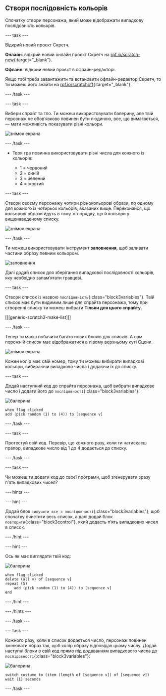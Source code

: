 ## Створи послідовність кольорів

Спочатку створи персонажа, який може відображати випадкову послідовність кольорів.

\--- task \---

Відкрий новий проєкт Скретч.

**Онлайн**: відкрий новий онлайн проєкт Скретч на [rpf.io/scratch-new](https://rpf.io/scratch-new){:target="_blank"}.

**Офлайн**: відкрий новий проєкт в офлайн-редакторі.

Якщо тобі треба завантажити та встановити офлайн-редактор Скретч, то ти можеш його знайти на [rpf.io/scratchoff](https://rpf.io/scratchoff){:target="_blank"}.

\--- /task \---

\--- task \---

Вибери спрайт та тло. Ти можеш використовувати балерину, але твій персонаж не обов’язково повинен бути людиною, все, що вимагається, — мати можливість показувати різні кольори.

![знімок екрана](images/colour-sprite.png)

\--- /task \---

+ Твоя гра повинна використовувати різні числа для кожного із кольорів:
    
    + 1 = червоний
    + 2 = синій
    + 3 = зелений
    + 4 = жовтий

\--- task \---

Створи своєму персонажу чотири різнокольорові образи, по одному для кожного із чотирьох кольорів, вказаних вище. Переконайся, що кольорові образи йдуть в тому ж порядку, що й кольори у вищенаведеному списку.

![знімок екрана](images/colour-costume.png)

\--- /task \---

Ти можеш використовувати інструмент **заповнення**, щоб заливати частини образу певним кольором.

![заповнення](images/color-a-shape.png)

Далі додай список для зберігання випадкової послідовності кольорів, яку необхідно запам’ятати гравцеві.

\--- task \---

Створи список із назвою `послідовність`{:class="block3variables"}. Твій список має бути видимим лише для спрайта персонажа, тому при створенні списку ти можеш вибрати **Тільки для цього спрайту**.

[[[generic-scratch3-make-list]]]

\--- /task \---

Тепер ти маєш побачити багато нових блоків для списків. А сам порожній список має відображатися в лівому верхньому куті Сцени.

![знімок екрана](images/colour-list-blocks-annotated.png)

Кожен колір має свій номер, тому ти можеш вибирати випадкові кольори, вибираючи випадково числа і додаючи їх до списку.

\--- task \---

Додай наступний код до спрайта персонажа, щоб вибрати випадкове число і додати його до `послідовності`{:class="block3variables"}:

![балерина](images/ballerina.png)

```blocks3
when flag clicked
add (pick random (1) to (4)) to [sequence v]
```

\--- /task \---

\--- task \---

Протестуй свій код. Перевір, що кожного разу, коли ти натискаєш прапор, випадкове число від 1 до 4 додається до списку.

\--- /task \---

\--- task \---

Чи можеш ти додати код до своєї програми, щоб згенерувати зразу п’ять випадкових чисел?

\--- hints \---

\--- hint \---

Додай блок `вилучити все з послідовності`{:class="block3variables"}, щоб спочатку очистити весь список, а далі додай блок `повторити`{:class="block3control"}, який додасть п’ять випадкових чисел в список.

\--- /hint \---

\--- hint \---

Ось як має виглядати твій код:

![балерина](images/ballerina.png)

```blocks3
when flag clicked
delete (all v) of [sequence v]
repeat (5)
    add (pick random (1) to (4)) to [sequence v]
end
```

\--- /hint \---

\--- /hints \---

\--- /task \---

\--- task \---

Кожного разу, коли в список додається число, персонаж повинен змінювати образ так, щоб колір образу відповідав цьому числу. Додай наступні блоки в свій код прямо під додаванням випадкового числа до `послідовності`{:class="block3variables"}:

![балерина](images/ballerina.png)

```blocks3
switch costume to (item (length of [sequence v]) of [sequence v])
wait (1) seconds
```

\--- /task \---
